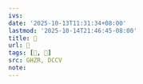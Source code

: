 ```yaml
---
ivs:
date: '2025-10-13T11:31:34+08:00'
lastmod: '2025-10-14T21:46:45-08:00'
title: 󰩻
url: 󰩻
tags: [𧝆, 𧝆]
src: GHZR, DCCV
note:
---
```

